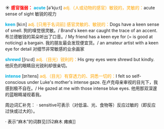 ☀ <font color="red">**感官强弱：**</font>
<font color="sky blue">**acute**</font> [ə'kju:t] 
<font color="orange">adj.（人或动物的感官）敏锐的，灵敏的：</font>acute sense of sight 敏锐的视力
           
<font color="sky blue">**keen**</font> [ki:n]
<font color="orange">adj. [只用于名词前] 感官灵敏的、敏锐的：</font>Dogs have a keen sense of smell. 狗的嗅觉很灵敏。/ Brand's keen ear caught the trace of an accent. 布兰德敏锐的耳朵听出了口音。/ My friend has a keen eye for (= is good at noticing) a bargain. 我的朋友最会发现便宜货。/ an amateur artist with a keen eye for detail 对细节非常敏感的业余画家           

<font color="sky blue">**shrewd**</font> [ʃru:d]
<font color="orange">adj.（目光）锐利的：</font>His grey eyes were shrewd but kindly. 他灰色的眼睛目光锐利却很亲切。
           
<font color="sky blue">**intense**</font> [ɪnˈtens]
<font color="orange">adj.（目光）有穿透力的、洞悉一切的：</font>I felt so self-conscious under Luke's mother's intense gaze. 在卢克母亲审视的目光下，我感到极不自在。/ He gazed at me with those intense blue eyes. 他用那双深邃的蓝眼睛凝视着我。

周边词汇补充：
· sensitive可表示（对低温、光、食物等）反应过敏的（即反应过快或过大的）。

· 表示“麻木”的词群见[[52麻木 瘫痪]]
